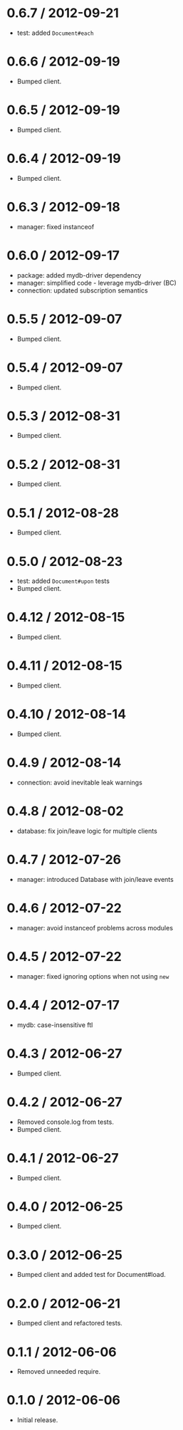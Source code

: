 
0.6.7 / 2012-09-21
==================

  * test: added `Document#each`

0.6.6 / 2012-09-19
==================

  * Bumped client.

0.6.5 / 2012-09-19
==================

  * Bumped client.

0.6.4 / 2012-09-19
==================

  * Bumped client.

0.6.3 / 2012-09-18
==================

  * manager: fixed instanceof

0.6.0 / 2012-09-17
==================

  * package: added mydb-driver dependency
  * manager: simplified code - leverage mydb-driver (BC)
  * connection: updated subscription semantics

0.5.5 / 2012-09-07
==================

  * Bumped client.

0.5.4 / 2012-09-07
==================

  * Bumped client.

0.5.3 / 2012-08-31
==================

  * Bumped client.

0.5.2 / 2012-08-31
==================

  * Bumped client.

0.5.1 / 2012-08-28
==================

  * Bumped client.

0.5.0 / 2012-08-23
==================

  * test: added `Document#upon` tests
  * Bumped client.

0.4.12 / 2012-08-15
===================

  * Bumped client.

0.4.11 / 2012-08-15
===================

  * Bumped client.

0.4.10 / 2012-08-14
===================

  * Bumped client.

0.4.9 / 2012-08-14
==================

  * connection: avoid inevitable leak warnings

0.4.8 / 2012-08-02
==================

  * database: fix join/leave logic for multiple clients

0.4.7 / 2012-07-26
==================

  * manager: introduced Database with join/leave events

0.4.6 / 2012-07-22 
==================

  * manager: avoid instanceof problems across modules

0.4.5 / 2012-07-22
==================

  * manager: fixed ignoring options when not using `new`

0.4.4 / 2012-07-17
==================

  * mydb: case-insensitive ftl

0.4.3 / 2012-06-27
==================

  * Bumped client.

0.4.2 / 2012-06-27
==================

  * Removed console.log from tests.
  * Bumped client.

0.4.1 / 2012-06-27
==================

  * Bumped client.

0.4.0 / 2012-06-25
==================

  * Bumped client.

0.3.0 / 2012-06-25
==================

  * Bumped client and added test for Document#load.

0.2.0 / 2012-06-21
==================

  * Bumped client and refactored tests.

0.1.1 / 2012-06-06
==================

  * Removed unneeded require.

0.1.0 / 2012-06-06
==================

  * Initial release.
